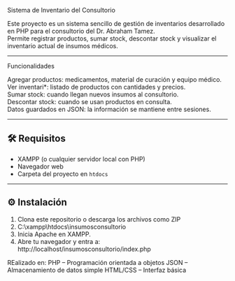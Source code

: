 Sistema de Inventario del Consultorio

Este proyecto es un sistema sencillo de gestión de inventarios desarrollado en PHP para el consultorio del Dr. Abraham Tamez.  
Permite registrar productos, sumar stock, descontar stock y visualizar el inventario actual de insumos médicos.

---

Funcionalidades

Agregar productos: medicamentos, material de curación y equipo médico.  
Ver inventari*: listado de productos con cantidades y precios.  
Sumar stock: cuando llegan nuevos insumos al consultorio.  
Descontar stock: cuando se usan productos en consulta.  
Datos guardados en JSON: la información se mantiene entre sesiones.

---

## 🛠️ Requisitos

- XAMPP (o cualquier servidor local con PHP)
- Navegador web
- Carpeta del proyecto en `htdocs`

---

## ⚙️ Instalación

1. Clona este repositorio o descarga los archivos como ZIP
2. C:\xampp\htdocs\insumosconsultorio
3. Inicia Apache en XAMPP.
4. Abre tu navegador y entra a: http://localhost/insumosconsultorio/index.php

REalizado en: 
PHP – Programación orientada a objetos
JSON – Almacenamiento de datos simple
HTML/CSS – Interfaz básica

